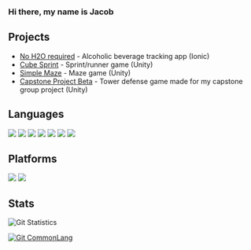 ### Hi there, my name is Jacob

## Projects
* [No H2O required](https://github.com/Zark247/NoH20Required) - Alcoholic beverage tracking app (Ionic)
* [Cube Sprint](https://zark247.github.io/Cube-Sprint/) - Sprint/runner game (Unity)
* [Simple Maze](https://zark247.github.io/Simple-Maze/) - Maze game (Unity)
* [Capstone Project Beta](https://zark247.github.io/AstrovibeAttackpodBeta/) - Tower defense game made for my capstone group project (Unity)
<!-- * [Bear Collector](https://zark247.github.io/Mart380Pr3) - Collectables/walking game (Unity) -->

## Languages
[![](https://img.shields.io/badge/-C%23-239120?logo=c-sharp&style=for-the-badge)](https://dotnet.microsoft.com/learn/csharp) 
[![](https://img.shields.io/badge/javascript%20-%23323330.svg?style=for-the-badge&logo=javascript)](https://www.javascript.com) 
[![](https://img.shields.io/badge/typescript-%23007ACC.svg?style=for-the-badge&logo=typescript&logoColor=white)](https://www.typescriptlang.org) 
[![](https://img.shields.io/badge/-Python-3776AB?logo=python&logoColor=white&style=for-the-badge)](https://www.python.org) 
[![](https://img.shields.io/badge/html5%20-%23E34F26.svg?style=for-the-badge&logo=html5&logoColor=white)](https://www.w3schools.com) 
[![](https://img.shields.io/badge/c%2B%2B-%233696CF?style=for-the-badge&logo=c%2B%2B&logoColor=white)](https://www.cplusplus.com) 
[![](https://img.shields.io/badge/-Java-007396?logo=java&style=for-the-badge)](https://www.java.com) 
## Platforms
[![](https://img.shields.io/badge/-Unity-000000?logo=unity&style=for-the-badge)](https://unity.com)
[![](https://img.shields.io/badge/-Ionic-3880FF?logo=ionic&logoColor=white&style=for-the-badge)](https://ionicframework.com)

## Stats
![Git Statistics](https://github-readme-stats.vercel.app/api?username=Zark247&show_icons=true&theme=tokyonight&include_all_commits=true&count_private=true&hide_border=true)

[![Git CommonLang](https://github-readme-stats.vercel.app/api/top-langs/?username=Zark247&hide_border=true&layout=compact&theme=tokyonight)](https://github.com/anuraghazra/github-readme-stats)

<!--
**Zark247/Zark247** is a ✨ _special_ ✨ repository because its `README.md` (this file) appears on your GitHub profile.

Here are some ideas to get you started:

- 🔭 I’m currently working on ...
- 🌱 I’m currently learning ...
- 👯 I’m looking to collaborate on ...
- 🤔 I’m looking for help with ...
- 💬 Ask me about ...
- 📫 How to reach me: ...
- 😄 Pronouns: ...
- ⚡ Fun fact: ...
-->

